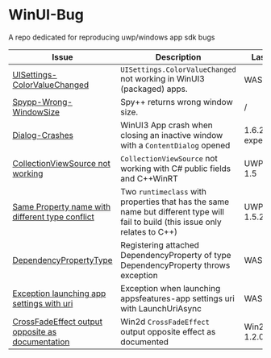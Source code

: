 # WinUI-Bug
A repo dedicated for reproducing uwp/windows app sdk bugs

|Issue|Description|Last checked|Fixed?
|---|---|---|---|
|[UISettings-ColorValueChanged](https://github.com/microsoft/WindowsAppSDK/issues/4006)|`UISettings.ColorValueChanged` not working in WinUI3 (packaged) apps.|WASDK 1.5| :x:
|[Spypp-Wrong-WindowSize](https://developercommunity.visualstudio.com/t/spy-gives-wrong-window-size/10537664?scope=follow)|Spy++ returns wrong window size. | / | :x:
|[Dialog-Crashes](https://github.com/microsoft/microsoft-ui-xaml/issues/8913)|WinUI3 App crash when closing an inactive window with a `ContentDialog` opened| 1.6.240531000-experimental1| :white_check_mark:
|[CollectionViewSource not working](https://github.com/microsoft/microsoft-ui-xaml/issues/6619)|`CollectionViewSource` not working with C# public fields and C++WinRT| UWP & WASDK 1.5 | C++ :white_check_mark: C# :x:
|[Same Property name with different type conflict](https://github.com/microsoft/microsoft-ui-xaml/issues/9419)|Two `runtimeclass` with properties that has the same name but different type will fail to build (this issue only relates to C++) | UWP & WASDK 1.5.2 | UWP :x: WinUI3 :white_check_mark:
|[DependencyPropertyType](https://github.com/microsoft/microsoft-ui-xaml/issues/9313)|Registering attached DependencyProperty of type DependencyProperty throws exception|WASDK 1.5.2|:x:
|[Exception launching app settings with uri](https://github.com/microsoft/WindowsAppSDK/issues/4460)|Exception when launching appsfeatures-app settings uri with LaunchUriAsync|WASDK 1.5.2|:x:
|[CrossFadeEffect output opposite as documentation](https://github.com/microsoft/Win2D/issues/956)|Win2d `CrossFadeEffect` output opposite effect as documented|Win2D.WinUI 1.2.0|:x:
